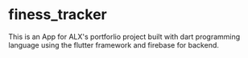 # finess_tracker
This is an App for ALX's portforlio project built with dart programming language using the flutter framework and firebase for backend.
